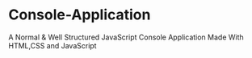 # Console-Application
A Normal & Well Structured JavaScript Console Application Made With HTML,CSS and JavaScript
